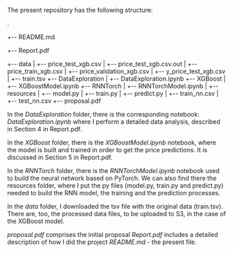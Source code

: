 The present repository has the following structure:

.

+-- README.md

+-- Report.pdf

+-- data
|   +-- price_test_xgb.csv
|   +-- price_test_xgb.csv.out
|   +-- price_train_xgb.csv
|   +-- price_validation_xgb.csv
|   +-- y_price_test_xgb.csv
|   +-- train.tsv
+-- DataExploration
|   +-- DataExploration.ipynb
+-- XGBoost
|   +-- XGBoostModel.ipynb
+-- RNNTorch
|   +-- RNNTorchModel.ipynb
|   +-- resources
|       +-- model.py
|       +-- train.py
|       +-- predict.py
|       +-- train_nn.csv
|       +-- test_nn.csv
+-- proposal.pdf


In the *DataExploration* folder, there is the corresponding notebook: *DataExploration.ipynb* where I perform a detailed data analysis, described in Section 4 in Report.pdf.

In the *XGBoost* folder, there is the *XGBoostModel.ipynb* notebook, where the model is built and trained in order to get the price predictions. It is discussed in Section 5 in Report.pdf.

In the *RNNTorch* folder, there is the *RNNTorchModel.ipynb* notebook used to build the neural network based on PyTorch. We can also find there the resources folder, where I put the py files (model.py, train.py and predict.py) needed to build the RNN model, the training and the prediction processes.

In the *data* folder, I downloaded the tsv file with the original data (train.tsv). There are, too, the processed data files, to be uploaded to S3, in the case of the XGBoost model.

*proposal.pdf* comprises the initial proposal
*Report.pdf* includes a detailed description of how I did the project
*README.md* - the present file.
